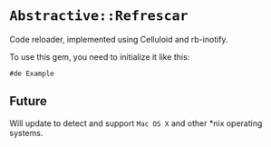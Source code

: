 # `Abstractive::Refrescar`

Code reloader, implemented using Celluloid and rb-inotify.

To use this gem, you need to initialize it like this:

```
#de Example
```


## Future

Will update to detect and support `Mac OS X` and other *nix operating systems.
